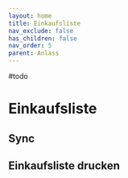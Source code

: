 ```yaml
---
layout: home
title: Einkaufsliste
nav_exclude: false
has_children: false
nav_order: 5
parent: Anlass
---
```

#todo 
# Einkaufsliste
## Sync

## Einkaufsliste drucken
